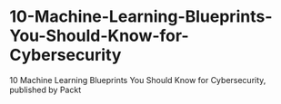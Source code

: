 # 10-Machine-Learning-Blueprints-You-Should-Know-for-Cybersecurity
10 Machine Learning Blueprints You Should Know for Cybersecurity, published by Packt
